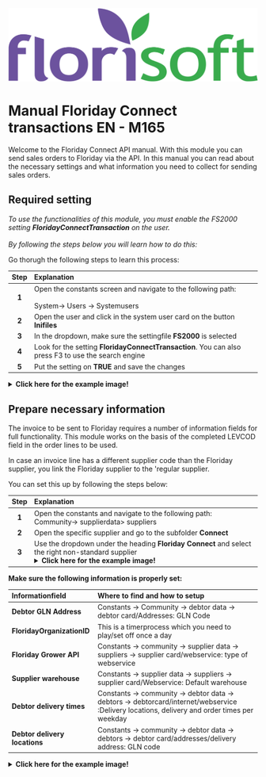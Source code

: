 <img src="../../fslogo.png" alt="Florisoft Corporate Logo">

# Manual Floriday Connect transactions EN - M165

Welcome to the Floriday Connect API manual. With this module you can send sales orders to Floriday via the API. In this manual you can read about the necessary settings and what information you need to collect for sending sales orders.

## Required setting

*To use the functionalities of this module, you must enable the FS2000 setting **FloridayConnectTransaction** on the user.<br><br>By following the steps below you will learn how to do this:*

Go thorugh the following steps to learn this process:

|Step|Explanation|
|:-:|:--|
|**1**|Open the constants screen and navigate to the following path: <br><br> System-> Users -> Systemusers|
|**2**|Open the user and click in the system user card on the button **Inifiles**|
|**3**|In the dropdown, make sure the settingfile **FS2000** is selected|
|**4**|Look for the setting **FloridayConnectTransaction**. You can also press F3 to use the search engine|
|**5**|Put the setting on **TRUE** and save the changes|

<details><summary><b>Click here for the example image!</b></summary><img src="Connect EN/img1.png"></details>

## Prepare necessary information

The invoice to be sent to Floriday requires a number of information fields for full functionality. This module works on the basis of the completed LEVCOD field in the order lines to be used.

In case an invoice line has a different supplier code than the Floriday supplier, you link the Floriday supplier to the 'regular supplier.

You can set this up by following the steps below:

|Step|Explanation|
|:-:|:--|
|**1**|Open the constants and navigate to the following path: <br> Community-> supplierdata> suppliers|
|**2**|Open the specific supplier and go to the subfolder **Connect**|
|**3**|Use the dropdown under the heading **Floriday Connect** and select the right non-standard supplier<details><summary><b>Click here for the example image!</b></summary><img src="Connect EN/img3.png"></details>|



**Make sure the following information is properly set:**

|Informationfield|Where to find and how to setup|
|:--|:--|
|**Debtor GLN Address**|Constants -> Community -> debtor data -> debtor card/Addresses: GLN Code|
|**FloridayOrganizationID**|This is a timerprocess which you need to play/set off once a day|
|**Floriday Grower API**|Constants -> community -> supplier data -> suppliers -> supplier card/webservice: type of webservice|
|**Supplier warehouse**|Constants -> supplier data -> suppliers -> supplier card/Webservice: Default warehouse|
|**Debtor delivery times**|Constants -> community -> debtor data -> debtors -> debtorcard/internet/webservice :Delivery locations, delivery and order times per weekday|
|**Debtor delivery locations**|Constants -> community -> debtor data -> debtors -> debtor card/addresses/delivery address: GLN code|

<details><summary><b>Click here for the example image!</b></summary><img src="Connect EN/img2.png"></details>